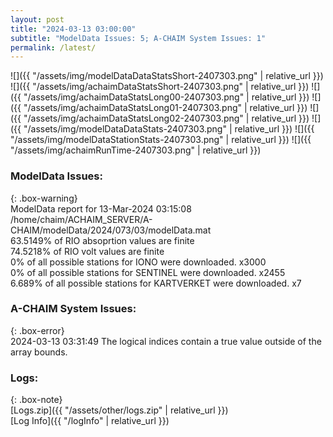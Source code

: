 ```yaml
---
layout: post
title: "2024-03-13 03:00:00"
subtitle: "ModelData Issues: 5; A-CHAIM System Issues: 1"
permalink: /latest/
---
```


![]({{ "/assets/img/modelDataDataStatsShort-2407303.png" | relative_url }})
![]({{ "/assets/img/achaimDataStatsShort-2407303.png" | relative_url }})
![]({{ "/assets/img/achaimDataStatsLong00-2407303.png" | relative_url }})
![]({{ "/assets/img/achaimDataStatsLong01-2407303.png" | relative_url }})
![]({{ "/assets/img/achaimDataStatsLong02-2407303.png" | relative_url }})
![]({{ "/assets/img/modelDataDataStats-2407303.png" | relative_url }})
![]({{ "/assets/img/modelDataStationStats-2407303.png" | relative_url }})
![]({{ "/assets/img/achaimRunTime-2407303.png" | relative_url }})


### ModelData Issues:  
  
{: .box-warning}  
 ModelData report for 13-Mar-2024 03:15:08   
 /home/chaim/ACHAIM_SERVER/A-CHAIM/modelData/2024/073/03/modelData.mat   
 63.5149% of RIO absoprtion values are finite   
 74.5218% of RIO volt values are finite   
 0% of all possible stations for IONO were downloaded. x3000   
 0% of all possible stations for SENTINEL were downloaded. x2455   
 6.689% of all possible stations for KARTVERKET were downloaded. x7   
  
### A-CHAIM System Issues:  
  
{: .box-error}  
2024-03-13 03:31:49 The logical indices contain a true value outside of the array bounds.  

### Logs:  
  
{: .box-note}  
[Logs.zip]({{ "/assets/other/logs.zip" | relative_url }})  
[Log Info]({{ "/logInfo" | relative_url }})  
